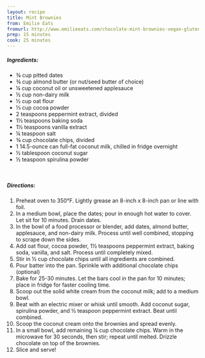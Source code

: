 ```yaml
---
layout: recipe
title: Mint Brownies
from: Emilie Eats
fromurl: http://www.emilieeats.com/chocolate-mint-brownies-vegan-gluten-free/
prep: 15 minutes
cook: 25 minutes
---
```


##### Ingredients:

* ¾ cup pitted dates
* ¾ cup almond butter (or nut/seed butter of choice)
* ¼ cup coconut oil or unsweetened applesauce
* ½ cup non-dairy milk
* ½ cup oat flour
* ⅓ cup cocoa powder
* 2 teaspoons peppermint extract, divided
* 1½ teaspoons baking soda
* 1½ teaspoons vanilla extract
* ¼ teaspoon salt
* ¾ cup chocolate chips, divided
* 1 14.5-ounce can full-fat coconut milk, chilled in fridge overnight
* ½ tablespoon coconut sugar
* ½ teaspoon spirulina powder

<br>

##### Directions:

1. Preheat oven to 350°F. Lightly grease an 8-inch x 8-inch pan or line with foil.
2. In a medium bowl, place the dates; pour in enough hot water to cover. Let sit for 10 minutes. Drain dates.
3. In the bowl of a food processor or blender, add dates, almond butter, applesauce, and non-dairy milk. Process until well combined, stopping to scrape down the sides.
4. Add oat flour, cocoa powder, 1½ teaspoons peppermint extract, baking soda, vanilla, and salt. Process until completely mixed.
5. Stir in ½ cup chocolate chips until all ingredients are combined.
6. Pour batter into the pan. Sprinkle with additional chocolate chips (optional)
7. Bake for 25-30 minutes. Let the bars cool in the pan for 10 minutes; place in fridge for faster cooling time.
8. Scoop out the solid white cream from the coconut milk; add to a medium bowl. 
9. Beat with an electric mixer or whisk until smooth. Add coconut sugar, spirulina powder, and ½ teaspoon peppermint extract. Beat until combined.
10. Scoop the coconut cream onto the brownies and spread evenly.
11. In a small bowl, add remaining ¼ cup chocolate chips. Warm in the microwave for 30 seconds, then stir; repeat until melted. Drizzle chocolate on top of the brownies.
12. Slice and serve!
